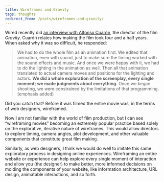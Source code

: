 ```yaml
---
title: Wireframes and Gravity
tags: thoughts
redirect_from: /posts/wireframes-and-gravity/
---
```


Wired recently did [an interview with Alfonso Cuarón](http://www.wired.com/underwire/2013/10/center_of_gravity/), the director of the film *Gravity*. Cuarón relates how making the film took four and a half years. When asked why it was so difficult, he responded:

> We had to do the whole film as an animation first. We edited that animation, even with sound, just to make sure the timing worked with the sound effects and music. And once we were happy with it, we had to do the lighting in the animation as well. Then all that animation translated to actual camera moves and positions for the lighting and actors. **We did a whole exploration of the screenplay, every single moment; we made judgments about everything.** Once we began shooting, we were constrained by the limitations of that programming. (emphasis added)

Did you catch that? Before it was filmed the entire movie was, in the terms of web designers, wireframed.

Now I am not familiar with the world of film production, but I can see “wireframing movies” becoming an extremely popular practice based solely on the explorative, iterative nature of wireframes. This would allow directors to explore timing, camera angles, plot development, and other valuable components that constitute great film making.

Similarly, as web designers, I think we would do well to imitate this same exploratory process in designing online experiences. Wireframing an entire website or experience can help explore every single moment of interaction and allow you (the designer) to make better, more informed decisions on molding the components of your website, like information architecture, URL design, animatable interactions, and so forth.
